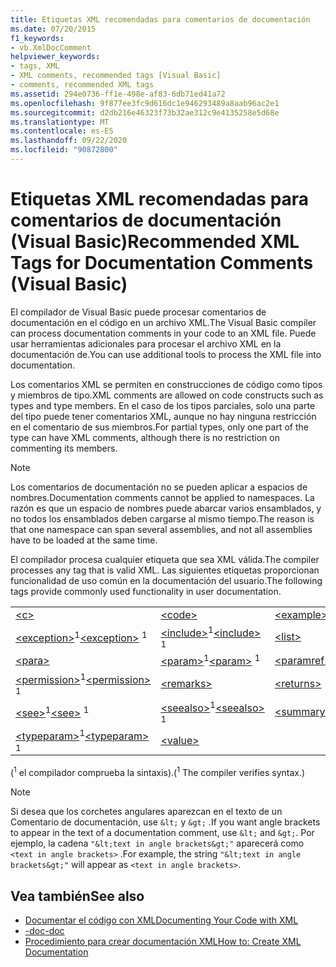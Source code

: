 ```yaml
---
title: Etiquetas XML recomendadas para comentarios de documentación
ms.date: 07/20/2015
f1_keywords:
- vb.XmlDocComment
helpviewer_keywords:
- tags, XML
- XML comments, recommended tags [Visual Basic]
- comments, recommended XML tags
ms.assetid: 294e0736-ff1e-498e-af83-6db71ed41a72
ms.openlocfilehash: 9f877ee3fc9d616dc1e946293489a8aab96ac2e1
ms.sourcegitcommit: d2db216e46323f73b32ae312c9e4135258e5d68e
ms.translationtype: MT
ms.contentlocale: es-ES
ms.lasthandoff: 09/22/2020
ms.locfileid: "90872800"
---
```

# <a name="recommended-xml-tags-for-documentation-comments-visual-basic"></a><span data-ttu-id="8a67d-102">Etiquetas XML recomendadas para comentarios de documentación (Visual Basic)</span><span class="sxs-lookup"><span data-stu-id="8a67d-102">Recommended XML Tags for Documentation Comments (Visual Basic)</span></span>

<span data-ttu-id="8a67d-103">El compilador de Visual Basic puede procesar comentarios de documentación en el código en un archivo XML.</span><span class="sxs-lookup"><span data-stu-id="8a67d-103">The Visual Basic compiler can process documentation comments in your code to an XML file.</span></span> <span data-ttu-id="8a67d-104">Puede usar herramientas adicionales para procesar el archivo XML en la documentación de.</span><span class="sxs-lookup"><span data-stu-id="8a67d-104">You can use additional tools to process the XML file into documentation.</span></span>  
  
 <span data-ttu-id="8a67d-105">Los comentarios XML se permiten en construcciones de código como tipos y miembros de tipo.</span><span class="sxs-lookup"><span data-stu-id="8a67d-105">XML comments are allowed on code constructs such as types and type members.</span></span> <span data-ttu-id="8a67d-106">En el caso de los tipos parciales, solo una parte del tipo puede tener comentarios XML, aunque no hay ninguna restricción en el comentario de sus miembros.</span><span class="sxs-lookup"><span data-stu-id="8a67d-106">For partial types, only one part of the type can have XML comments, although there is no restriction on commenting its members.</span></span>  
  
> [!NOTE]
> <span data-ttu-id="8a67d-107">Los comentarios de documentación no se pueden aplicar a espacios de nombres.</span><span class="sxs-lookup"><span data-stu-id="8a67d-107">Documentation comments cannot be applied to namespaces.</span></span> <span data-ttu-id="8a67d-108">La razón es que un espacio de nombres puede abarcar varios ensamblados, y no todos los ensamblados deben cargarse al mismo tiempo.</span><span class="sxs-lookup"><span data-stu-id="8a67d-108">The reason is that one namespace can span several assemblies, and not all assemblies have to be loaded at the same time.</span></span>  
  
 <span data-ttu-id="8a67d-109">El compilador procesa cualquier etiqueta que sea XML válida.</span><span class="sxs-lookup"><span data-stu-id="8a67d-109">The compiler processes any tag that is valid XML.</span></span> <span data-ttu-id="8a67d-110">Las siguientes etiquetas proporcionan funcionalidad de uso común en la documentación del usuario.</span><span class="sxs-lookup"><span data-stu-id="8a67d-110">The following tags provide commonly used functionality in user documentation.</span></span>  
  
||||  
|---|---|---|  
|[\<c>](c.md)|[\<code>](code.md)|[\<example>](example.md)|  
|<span data-ttu-id="8a67d-111">[\<exception>](exception.md)<sup>1</sup></span><span class="sxs-lookup"><span data-stu-id="8a67d-111">[\<exception>](exception.md) <sup>1</sup></span></span>|<span data-ttu-id="8a67d-112">[\<include>](include.md)<sup>1</sup></span><span class="sxs-lookup"><span data-stu-id="8a67d-112">[\<include>](include.md) <sup>1</sup></span></span>|[\<list>](list.md)|  
|[\<para>](para.md)|<span data-ttu-id="8a67d-113">[\<param>](param.md)<sup>1</sup></span><span class="sxs-lookup"><span data-stu-id="8a67d-113">[\<param>](param.md) <sup>1</sup></span></span>|[\<paramref>](paramref.md)|  
|<span data-ttu-id="8a67d-114">[\<permission>](permission.md)<sup>1</sup></span><span class="sxs-lookup"><span data-stu-id="8a67d-114">[\<permission>](permission.md) <sup>1</sup></span></span>|[\<remarks>](remarks.md)|[\<returns>](returns.md)|  
|<span data-ttu-id="8a67d-115">[\<see>](see.md)<sup>1</sup></span><span class="sxs-lookup"><span data-stu-id="8a67d-115">[\<see>](see.md) <sup>1</sup></span></span>|<span data-ttu-id="8a67d-116">[\<seealso>](seealso.md)<sup>1</sup></span><span class="sxs-lookup"><span data-stu-id="8a67d-116">[\<seealso>](seealso.md) <sup>1</sup></span></span>|[\<summary>](summary.md)|  
|<span data-ttu-id="8a67d-117">[\<typeparam>](typeparam.md)<sup>1</sup></span><span class="sxs-lookup"><span data-stu-id="8a67d-117">[\<typeparam>](typeparam.md) <sup>1</sup></span></span>|[\<value>](value.md)||  
  
 <span data-ttu-id="8a67d-118">(<sup>1</sup> el compilador comprueba la sintaxis).</span><span class="sxs-lookup"><span data-stu-id="8a67d-118">(<sup>1</sup> The compiler verifies syntax.)</span></span>  
  
> [!NOTE]
> <span data-ttu-id="8a67d-119">Si desea que los corchetes angulares aparezcan en el texto de un Comentario de documentación, use `&lt;` y `&gt;` .</span><span class="sxs-lookup"><span data-stu-id="8a67d-119">If you want angle brackets to appear in the text of a documentation comment, use `&lt;` and `&gt;`.</span></span> <span data-ttu-id="8a67d-120">Por ejemplo, la cadena `"&lt;text in angle brackets&gt;"` aparecerá como `<text in angle brackets>` .</span><span class="sxs-lookup"><span data-stu-id="8a67d-120">For example, the string `"&lt;text in angle brackets&gt;"` will appear as `<text in angle brackets>`.</span></span>  
  
## <a name="see-also"></a><span data-ttu-id="8a67d-121">Vea también</span><span class="sxs-lookup"><span data-stu-id="8a67d-121">See also</span></span>

- [<span data-ttu-id="8a67d-122">Documentar el código con XML</span><span class="sxs-lookup"><span data-stu-id="8a67d-122">Documenting Your Code with XML</span></span>](../../programming-guide/program-structure/documenting-your-code-with-xml.md)
- [<span data-ttu-id="8a67d-123">-doc</span><span class="sxs-lookup"><span data-stu-id="8a67d-123">-doc</span></span>](../../reference/command-line-compiler/doc.md)
- [<span data-ttu-id="8a67d-124">Procedimiento para crear documentación XML</span><span class="sxs-lookup"><span data-stu-id="8a67d-124">How to: Create XML Documentation</span></span>](../../programming-guide/program-structure/how-to-create-xml-documentation.md)

